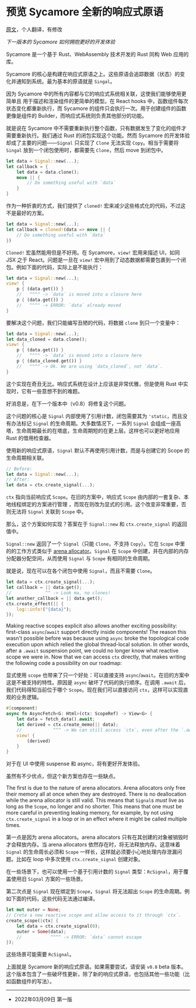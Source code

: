 # 预览 Sycamore 全新的响应式原语

[原文][original_post]，个人翻译，有修改

[original_post]: https://github.com/sycamore-rs/sycamore/blob/master/docs/posts/new-reactive-primitives.md

_下一版本的 Sycamore 如何拥抱更好的开发体验_

Sycamore 是一个基于 Rust、WebAssembly 技术开发的 Rust 同构 Web 应用的库。

Sycamore 的核心是构建在响应式原语之上。这些原语会追踪数据（状态）的变化并通知到系统。最为基本的原语就是 `Singal`。

因为 Sycamore 中的所有内容都与它的响应式系统相关联，这使我们能够使用更简单且
用于描述和渲染组件的更简单的模型。在 React hooks 中，函数组件每次状态变化都重新执行，而 Sycamore 的组件只会执行一次。用于创建组件的函数更像是组件的 Builder，而响应式系统则负责其他部分的功能。

就是说在 Sycamore 中不需要重新执行整个函数，只有数据发生了变化的组件才需要重新执行。我们通过 Rust 的闭包实现这个功能。然而 Sycamore 的开发体验却成了主要的问题——`Signal` 只实现了 `Clone` 无法实现 `Copy`。相当于需要将 `Singal` 放到一个闭包使用时，都需要先 `Clone`，然后 move 到闭包中。

```rust
let data = Signal::new(...);
let callback = {
    let data = data.clone();
    move || {
        // Do something useful with `data`
    }
}
```


作为一种折衷的方式，我们提供了 `cloned!` 宏来减少这些格式化的代码，不过这不是最好的方案。

```rust
let data = Signal::new(...);
let callback = cloned!(data => move || {
    // Do something useful with `data`
})
```

`Cloned!` 宏虽然能用但是不好用。在 Sycamore，`view!` 宏用来描述 UI，如同 JSX 之于 React。问题是一旦在 `view!` 宏中用到了动态数据都需要包裹到一个闭包。例如下面的代码，实际上是不能执行：

```rust
let data = Signal::new(...);
view! {
    p { (data.get()) }
    //   ^^^^ -> `data` is moved into a closure here
    p { (data.get()) }
    //   ^^^^ -> ERROR: `data` already moved
}
```

要解决这个问题，我们只能编写丑陋的代码，将数据 `clone` 到只一个变量中：

```rust
let data = Signal::new(...);
let data_cloned = data.clone();
view! {
    p { (data.get()) }
    //   ^^^^ -> `data` is moved into a closure here
    p { (data_cloned.get()) }
    //   ^^^^ -> Ok. We are using `data_cloned`, not `data`.
}
```

这个实现在奇丑无比。响应式系统在设计上应该是非常优雅，但是使用 Rust 中实现时，它有一些意想不到的难题。

好消息是，在下一个版本中（v0.8）将修复这个问题。

这个问题的核心是 `Signal` 内部使用了引用计数，闭包需要其为 `'static`，而且没有办法标记 `Signal` 的生命周期。大多数情况下，一系列 `Signal` 会组成一座高塔，生命周期最长的在塔底，生命周期短的在更上层。这样也可以更好地应用 Rust 的借用检查器。

使用新的响应式原语，`Signal` 默认不再使用引用计数，而是与创建它的 Scope 的生命周期相关联。

```rust
// Before:
let data = Signal::new(...);
// After:
let data = ctx.create_signal(...);
```

`ctx` 指向当前响应式 `Scope`。在旧的方案中，响应式 `Scope` 由内部的一套复杂、本地线程绑定的方案进行管理 ，而现在则改为显式的引用。这个改变非常重要，否则无法将 `Signal` 关联到 `Scope` 中。

那么，这个方案如何实现？答案在于 `Signal::new` 和 `ctx.create_signal` 的返回值中。

`Signal::new` 返回了一个 `Signal`（只能 `Clone`，不支持 `Copy`）。它在 `Scope` 中里的的工作方式类似于 [arena allocator](https://en.wikipedia.org/wiki/Region-based_memory_management)。`Signal` 在 `Scope` 中创建，并在内部的内存分配器分配空间，从而使用 `Signal` 与 `Scope` 有相同的生命周期。

就是说，现在可以在各个闭包中使用 `Signal`，而且不需要 `Clone`。

```rust
let data = ctx.create_signal(...);
let callback = || data.get();
//             ^^ -> Look ma, no clones!
let another_callback = || data.get();
ctx.create_effect(|| {
    log::info!("{data}");
});
```

Making reactive scopes explicit also allows another exciting possibility: first-class
`async`/`await` support directly inside components! The reason this wasn't possible before was
because using `async` broke the topological code execution upon which relied the global thread-local
solution. In other words, after a `.await` suspension point, we could no longer know what reactive
scope we were in. Now that we can access `ctx` directly, that makes writing the following code a
possibility on our roadmap:

显式使用 `scope` 也带来了只一个好处：可以直接支持 `async`/`await`。在旧的方案中这是不被支持的特性。原因是 `async` 破坏了代码的执行顺序。在调用 `.await` 后，我们代码得知当前位于哪个 `Scope`。现在我们可以直接访问 `ctx`，这样可以实现直观的业务逻辑。

```rust
#[component]
async fn AsyncFetch<G: Html>(ctx: ScopeRef) -> View<G> {
    let data = fetch_data().await;
    let derived = ctx.create_memo(|| data);
    //            ^^^ -> We can still access `ctx`, even after the `.await` suspension point.
    view! {
        (derived)
    }
}
```

对于在 UI 中使用 suspense 和  async，将有更好开发体验。

虽然有不少优点，但这个新方案也存在一些缺点。

The first is due to the nature of arena allocators. Arena allocators only free their memory all at
once when they are destroyed. There is no deallocation while the arena allocator is still valid.
This means that `Signal`s _must_ live as long as the `Scope`, no longer and no shorter. This means
that one must be more careful in preventing leaking memory, for example, by not using
`ctx.create_signal` in a loop or in an effect where it might be called multiple times.

第一点是因为  arena allocators。arena allocators 只有在其创建的对象被销毁时才会释放内存。当 arena allocators 依然存在时，将无法释放内存。这意味着 `Signal` 的生命周长必须和 `Scope` 一样长，这样就必须要小心地处理内存泄漏问题。比如在 loop 中多次使用 `ctx.create_signal` 创建对象。 

在一些场景下，也可以使用一个基于引用计数的 `Signal` 类型：`RcSignal`，用于覆盖使用旧 `Signal` 方案的一些场景。

第二次点是 `Signal` 现在绑定到 `Scope`，`Signal` 将无法超出 `Scope` 的生命周期。例如下面的代码，这些代码无法通过编译。

```rust
let mut outer = None;
// Crete a new reactive scope and allow access to it through `ctx`.
create_scope(|ctx| {
    let data = ctx.create_signal(0);
    outer = Some(data);
    //           ^^^^ -> ERROR: `data` cannot escape
});
```

这些场景可能需要 `RcSignal`。

上面就是 Sycamore 新的响应式原语。如果需要尝试，请安装 `v0.8` beta 版本。这个版本包含了一些破坏性更新，除了新的响应式原语，也包括其他一些功能（比如函数组件的写法）。

---

- 2022年03月09日 第一版
